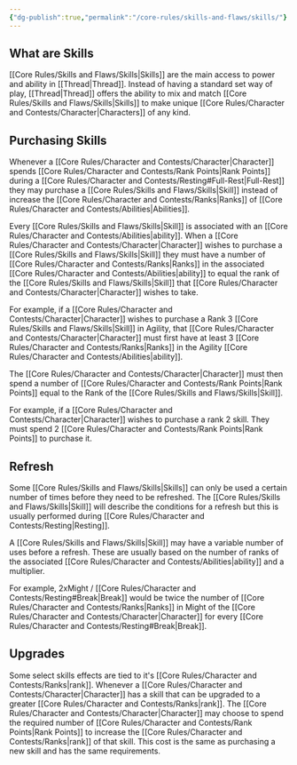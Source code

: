 ```yaml
---
{"dg-publish":true,"permalink":"/core-rules/skills-and-flaws/skills/"}
---
```


## What are Skills
[[Core Rules/Skills and Flaws/Skills\|Skills]] are the main access to power and ability in [[Thread\|Thread]]. Instead of having a standard set way of play, [[Thread\|Thread]] offers the ability to mix and match [[Core Rules/Skills and Flaws/Skills\|Skills]] to make unique [[Core Rules/Character and Contests/Character\|Characters]] of any kind.

## Purchasing Skills
Whenever a [[Core Rules/Character and Contests/Character\|Character]] spends [[Core Rules/Character and Contests/Rank Points\|Rank Points]] during a [[Core Rules/Character and Contests/Resting#Full-Rest\|Full-Rest]] they may purchase a [[Core Rules/Skills and Flaws/Skills\|Skill]] instead of increase the [[Core Rules/Character and Contests/Ranks\|Ranks]] of [[Core Rules/Character and Contests/Abilities\|Abilities]].

Every [[Core Rules/Skills and Flaws/Skills\|Skill]] is associated with an [[Core Rules/Character and Contests/Abilities\|ability]]. When a [[Core Rules/Character and Contests/Character\|Character]] wishes to purchase a [[Core Rules/Skills and Flaws/Skills\|Skill]] they must have a number of [[Core Rules/Character and Contests/Ranks\|Ranks]] in the associated [[Core Rules/Character and Contests/Abilities\|ability]] to equal the rank of the [[Core Rules/Skills and Flaws/Skills\|Skill]] that [[Core Rules/Character and Contests/Character\|Character]] wishes to take.

For example, if a [[Core Rules/Character and Contests/Character\|Character]] wishes to purchase a Rank 3 [[Core Rules/Skills and Flaws/Skills\|Skill]] in Agility, that [[Core Rules/Character and Contests/Character\|Character]] must first have at least 3 [[Core Rules/Character and Contests/Ranks\|Ranks]] in the Agility [[Core Rules/Character and Contests/Abilities\|ability]].

The [[Core Rules/Character and Contests/Character\|Character]] must then spend a number of [[Core Rules/Character and Contests/Rank Points\|Rank Points]] equal to the Rank of the [[Core Rules/Skills and Flaws/Skills\|Skill]].

For example, if a [[Core Rules/Character and Contests/Character\|Character]] wishes to purchase a rank 2 skill. They must spend 2 [[Core Rules/Character and Contests/Rank Points\|Rank Points]] to purchase it.

## Refresh
Some [[Core Rules/Skills and Flaws/Skills\|Skills]] can only be used a certain number of times before they need to be refreshed. The [[Core Rules/Skills and Flaws/Skills\|Skill]] will describe the conditions for a refresh but this is usually performed during [[Core Rules/Character and Contests/Resting\|Resting]].

A [[Core Rules/Skills and Flaws/Skills\|Skill]] may have a variable number of uses before a refresh. These are usually based on the number of ranks of the associated [[Core Rules/Character and Contests/Abilities\|ability]] and a multiplier.

For example, 2xMight / [[Core Rules/Character and Contests/Resting#Break\|Break]] would be twice the number of [[Core Rules/Character and Contests/Ranks\|Ranks]] in Might of the [[Core Rules/Character and Contests/Character\|Character]] for every [[Core Rules/Character and Contests/Resting#Break\|Break]].

## Upgrades
Some select skills effects are tied to it's [[Core Rules/Character and Contests/Ranks\|rank]]. Whenever a [[Core Rules/Character and Contests/Character\|Character]] has a skill that can be upgraded to a greater [[Core Rules/Character and Contests/Ranks\|rank]]. The [[Core Rules/Character and Contests/Character\|Character]] may choose to spend the required number of [[Core Rules/Character and Contests/Rank Points\|Rank Points]] to increase the [[Core Rules/Character and Contests/Ranks\|rank]] of that skill. This cost is the same as purchasing a new skill and has the same requirements.
